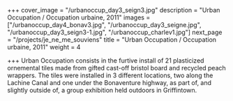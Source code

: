 +++
cover_image = "/urbanoccup_day3_seign3.jpg"
description = "Urban Occupation / Occupation urbaine, 2011"
images = ["/urbanoccup_day4_bonav3.jpg", "/urbanoccup_day3_seigne.jpg", "/urbanoccup_day3_seign3-1.jpg", "/urbanoccup_charlev1.jpg"]
next_page = "/projects/je_ne_me_souviens"
title = "Urban Occupation / Occupation urbaine, 2011"
weight = 4

+++
Urban Occupation consists in the furtive install of 21 plasticized ornemental tiles made from gifted cast-off bristol board and recycled peach wrappers. The tiles were installed in 3 different locations, two along the Lachine Canal and one under the Bonaventure highway, as part of, and slightly outside of, a group exhibition held outdoors in Griffintown.